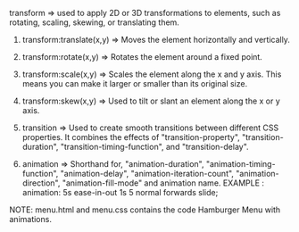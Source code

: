 transform => used to apply 2D or 3D transformations to elements, such as rotating, scaling, skewing, or translating them.

1. transform:translate(x,y) => Moves the element horizontally and vertically.

2. transform:rotate(x,y) => Rotates the element around a fixed point.

3. transform:scale(x,y) => Scales the element along the x and y axis. This means you can make it larger or smaller than its original size.

4. transform:skew(x,y) => Used to tilt or slant an element along the x or y axis.

5. transition => Used to create smooth transitions between different CSS properties. It combines the effects of "transition-property", "transition-duration", "transition-timing-function", and "transition-delay".

6. animation => Shorthand for, "animation-duration", "animation-timing-function", "animation-delay", "animation-iteration-count", "animation-direction", "animation-fill-mode" and animation name.
   EXAMPLE : animation: 5s ease-in-out 1s 5 normal forwards slide;

NOTE: menu.html and menu.css contains the code Hamburger Menu with animations.
